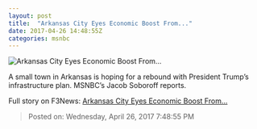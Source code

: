 ```yaml
---
layout: post
title:  "Arkansas City Eyes Economic Boost From..."
date: 2017-04-26 14:48:55Z
categories: msnbc
---
```


![Arkansas City Eyes Economic Boost From...](http://media1.s-nbcnews.com/j/MSNBC/Components/Video/201704/2017-04-26T14-49-55-166Z--1280x720.video_1067x600.jpg)

A small town in Arkansas is hoping for a rebound with President Trump’s infrastructure plan. MSNBC’s Jacob Soboroff reports.


Full story on F3News: [Arkansas City Eyes Economic Boost From...](http://www.f3nws.com/n/jmGan)

> Posted on: Wednesday, April 26, 2017 7:48:55 PM
